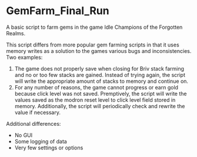 # GemFarm_Final_Run

A basic script to farm gems in the game Idle Champions of the Forgotten Realms.

This script differs from more popular gem farming scripts in that it uses memory writes as a solution to the games various bugs and inconsistencies. Two examples:

1. The game does not properly save when closing for Briv stack farming and no or too few stacks are gained. Instead of trying again, the script will write the appropriate amount of stacks to memory and continue on.
2. For any number of reasons, the game cannot progress or earn gold because click level was not saved. Premptively, the script will write the values saved as the modron reset level to click level field stored in memory. Additionally, the script will periodically check and rewrite the value if necessary.

Additional differences:

- No GUI
- Some logging of data
- Very few settings or options